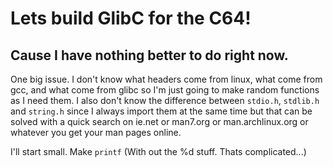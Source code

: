 # Lets build GlibC for the C64!
## Cause I have nothing better to do right now.

One big issue. I don't know what headers come from linux, what come from gcc, and what come from glibc
so I'm just going to make random functions as I need them. I also don't know the difference between `stdio.h`,
`stdlib.h` and `string.h` since I always import them at the same time but that can be solved with a quick search
on ie.net or man7.org or man.archlinux.org or whatever you get your man pages online.

I'll start small. Make `printf` (With out the %d stuff. Thats complicated...)
